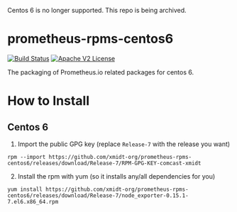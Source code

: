 Centos 6 is no longer supported.  This repo is being archived.


# prometheus-rpms-centos6

[![Build Status](https://travis-ci.org/Comcast/prometheus-rpms-centos6.svg?branch=master)](https://travis-ci.org/Comcast/prometheus-rpms-centos6) 
[![Apache V2 License](http://img.shields.io/badge/license-Apache%20V2-blue.svg)](https://github.com/Comcast/prometheus-rpms-centos6/blob/master/LICENSE)

The packaging of Prometheus.io related packages for centos 6.

# How to Install

## Centos 6

1. Import the public GPG key (replace `Release-7` with the release you want)

```
rpm --import https://github.com/xmidt-org/prometheus-rpms-centos6/releases/download/Release-7/RPM-GPG-KEY-comcast-xmidt
```

2. Install the rpm with yum (so it installs any/all dependencies for you)

```
yum install https://github.com/xmidt-org/prometheus-rpms-centos6/releases/download/Release-7/node_exporter-0.15.1-7.el6.x86_64.rpm
```
